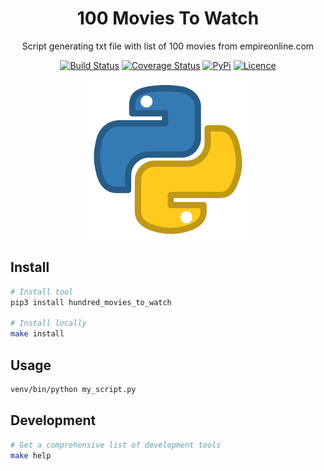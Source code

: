 <div align="center">

# 100 Movies To Watch

Script generating txt file with list of 100 movies from empireonline.com

[![Build Status](https://github.com/cinek5150/100-movies-to-watch/workflows/build/badge.svg)](https://github.com/cinek5150/100-movies-to-watch/actions)
[![Coverage Status](https://coveralls.io/repos/github/cinek5150/100-movies-to-watch/badge.svg?branch=main)](https://coveralls.io/github/cinek5150/100-movies-to-watch?branch=main)
[![PyPi](https://img.shields.io/pypi/v/100-movies-to-watch)](https://pypi.org/project/100-movies-to-watch)
[![Licence](https://img.shields.io/github/license/cinek5150/100-movies-to-watch)](LICENSE)

<img src="https://raw.githubusercontent.com/justintime50/assets/main/src/python-template/showcase.png" alt="Showcase">

</div>

## Install

```bash
# Install tool
pip3 install hundred_movies_to_watch

# Install locally
make install
```

## Usage

```bash
venv/bin/python my_script.py
```

## Development

```bash
# Get a comprehensive list of development tools
make help
```
